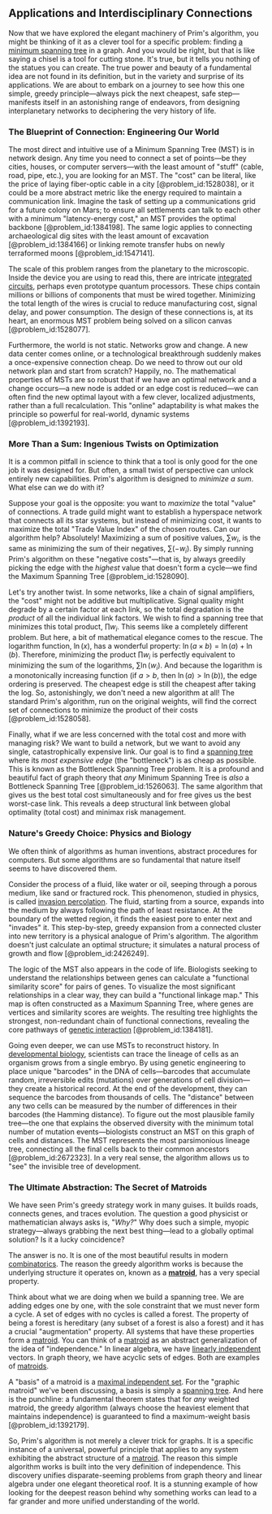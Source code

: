 ## Applications and Interdisciplinary Connections

Now that we have explored the elegant machinery of Prim's algorithm, you might be thinking of it as a clever tool for a specific problem: finding [a minimum spanning tree](@article_id:261980) in a graph. And you would be right, but that is like saying a chisel is a tool for cutting stone. It's true, but it tells you nothing of the statues you can create. The true power and beauty of a fundamental idea are not found in its definition, but in the variety and surprise of its applications. We are about to embark on a journey to see how this one simple, greedy principle—always pick the next cheapest, safe step—manifests itself in an astonishing range of endeavors, from designing interplanetary networks to deciphering the very history of life.

### The Blueprint of Connection: Engineering Our World

The most direct and intuitive use of a Minimum Spanning Tree (MST) is in network design. Any time you need to connect a set of points—be they cities, houses, or computer servers—with the least amount of "stuff" (cable, road, pipe, etc.), you are looking for an MST. The "cost" can be literal, like the price of laying fiber-optic cable in a city [@problem_id:1528038], or it could be a more abstract metric like the energy required to maintain a communication link. Imagine the task of setting up a communications grid for a future colony on Mars; to ensure all settlements can talk to each other with a minimum "latency-energy cost," an MST provides the optimal backbone [@problem_id:1384198]. The same logic applies to connecting archaeological dig sites with the least amount of excavation [@problem_id:1384166] or linking remote transfer hubs on newly terraformed moons [@problem_id:1547141].

The scale of this problem ranges from the planetary to the microscopic. Inside the device you are using to read this, there are intricate [integrated circuits](@article_id:265049), perhaps even prototype quantum processors. These chips contain millions or billions of components that must be wired together. Minimizing the total length of the wires is crucial to reduce manufacturing cost, signal delay, and power consumption. The design of these connections is, at its heart, an enormous MST problem being solved on a silicon canvas [@problem_id:1528077].

Furthermore, the world is not static. Networks grow and change. A new data center comes online, or a technological breakthrough suddenly makes a once-expensive connection cheap. Do we need to throw out our old network plan and start from scratch? Happily, no. The mathematical properties of MSTs are so robust that if we have an optimal network and a change occurs—a new node is added or an edge cost is reduced—we can often find the new optimal layout with a few clever, localized adjustments, rather than a full recalculation. This "online" adaptability is what makes the principle so powerful for real-world, dynamic systems [@problem_id:1392193].

### More Than a Sum: Ingenious Twists on Optimization

It is a common pitfall in science to think that a tool is only good for the one job it was designed for. But often, a small twist of perspective can unlock entirely new capabilities. Prim's algorithm is designed to *minimize a sum*. What else can we do with it?

Suppose your goal is the opposite: you want to *maximize* the total "value" of connections. A trade guild might want to establish a hyperspace network that connects all its star systems, but instead of minimizing cost, it wants to maximize the total "Trade Value Index" of the chosen routes. Can our algorithm help? Absolutely! Maximizing a sum of positive values, $\sum w_i$, is the same as minimizing the sum of their negatives, $\sum (-w_i)$. By simply running Prim's algorithm on these "negative costs"—that is, by always greedily picking the edge with the *highest* value that doesn't form a cycle—we find the Maximum Spanning Tree [@problem_id:1528090].

Let's try another twist. In some networks, like a chain of signal amplifiers, the "cost" might not be additive but multiplicative. Signal quality might degrade by a certain factor at each link, so the total degradation is the *product* of all the individual link factors. We wish to find a spanning tree that minimizes this total product, $\prod w_i$. This seems like a completely different problem. But here, a bit of mathematical elegance comes to the rescue. The logarithm function, $\ln(x)$, has a wonderful property: $\ln(a \times b) = \ln(a) + \ln(b)$. Therefore, minimizing the product $\prod w_i$ is perfectly equivalent to minimizing the sum of the logarithms, $\sum \ln(w_i)$. And because the logarithm is a monotonically increasing function (if $a \gt b$, then $\ln(a) \gt \ln(b)$), the edge ordering is preserved. The cheapest edge is still the cheapest after taking the log. So, astonishingly, we don't need a new algorithm at all! The standard Prim's algorithm, run on the original weights, will find the correct set of connections to minimize the product of their costs [@problem_id:1528058].

Finally, what if we are less concerned with the total cost and more with managing risk? We want to build a network, but we want to avoid any single, catastrophically expensive link. Our goal is to find a [spanning tree](@article_id:262111) where its *most expensive edge* (the "bottleneck") is as cheap as possible. This is known as the Bottleneck Spanning Tree problem. It is a profound and beautiful fact of graph theory that *any* Minimum Spanning Tree is *also* a Bottleneck Spanning Tree [@problem_id:1526063]. The same algorithm that gives us the best total cost simultaneously and for free gives us the best worst-case link. This reveals a deep structural link between global optimality (total cost) and minimax risk management.

### Nature's Greedy Choice: Physics and Biology

We often think of algorithms as human inventions, abstract procedures for computers. But some algorithms are so fundamental that nature itself seems to have discovered them.

Consider the process of a fluid, like water or oil, seeping through a porous medium, like sand or fractured rock. This phenomenon, studied in physics, is called [invasion percolation](@article_id:140509). The fluid, starting from a source, expands into the medium by always following the path of least resistance. At the boundary of the wetted region, it finds the easiest pore to enter next and "invades" it. This step-by-step, greedy expansion from a connected cluster into new territory is a physical analogue of Prim's algorithm. The algorithm doesn't just calculate an optimal structure; it simulates a natural process of growth and flow [@problem_id:2426249].

The logic of the MST also appears in the code of life. Biologists seeking to understand the relationships between genes can calculate a "functional similarity score" for pairs of genes. To visualize the most significant relationships in a clear way, they can build a "functional linkage map." This map is often constructed as a Maximum Spanning Tree, where genes are vertices and similarity scores are weights. The resulting tree highlights the strongest, non-redundant chain of functional connections, revealing the core pathways of [genetic interaction](@article_id:151200) [@problem_id:1384181].

Going even deeper, we can use MSTs to reconstruct history. In [developmental biology](@article_id:141368), scientists can trace the lineage of cells as an organism grows from a single embryo. By using genetic engineering to place unique "barcodes" in the DNA of cells—barcodes that accumulate random, irreversible edits (mutations) over generations of cell division—they create a historical record. At the end of the development, they can sequence the barcodes from thousands of cells. The "distance" between any two cells can be measured by the number of differences in their barcodes (the Hamming distance). To figure out the most plausible family tree—the one that explains the observed diversity with the minimum total number of mutation events—biologists construct an MST on this graph of cells and distances. The MST represents the most parsimonious lineage tree, connecting all the final cells back to their common ancestors [@problem_id:2672323]. In a very real sense, the algorithm allows us to "see" the invisible tree of development.

### The Ultimate Abstraction: The Secret of Matroids

We have seen Prim's greedy strategy work in many guises. It builds roads, connects genes, and traces evolution. The question a good physicist or mathematician always asks is, "_Why?_" Why does such a simple, myopic strategy—always grabbing the next best thing—lead to a globally optimal solution? Is it a lucky coincidence?

The answer is no. It is one of the most beautiful results in modern [combinatorics](@article_id:143849). The reason the greedy algorithm works is because the underlying structure it operates on, known as a **[matroid](@article_id:269954)**, has a very special property.

Think about what we are doing when we build a spanning tree. We are adding edges one by one, with the sole constraint that we must never form a cycle. A set of edges with no cycles is called a forest. The property of being a forest is hereditary (any subset of a forest is also a forest) and it has a crucial "augmentation" property. All systems that have these properties form a [matroid](@article_id:269954). You can think of a [matroid](@article_id:269954) as an abstract generalization of the idea of "independence." In linear algebra, we have [linearly independent](@article_id:147713) vectors. In graph theory, we have acyclic sets of edges. Both are examples of [matroids](@article_id:272628).

A "basis" of a matroid is a [maximal independent set](@article_id:271494). For the "graphic matroid" we've been discussing, a basis is simply a [spanning tree](@article_id:262111). And here is the punchline: a fundamental theorem states that for *any* weighted matroid, the greedy algorithm (always choose the heaviest element that maintains independence) is guaranteed to find a maximum-weight basis [@problem_id:1392179].

So, Prim's algorithm is not merely a clever trick for graphs. It is a specific instance of a universal, powerful principle that applies to any system exhibiting the abstract structure of a [matroid](@article_id:269954). The reason this simple algorithm works is built into the very definition of independence. This discovery unifies disparate-seeming problems from graph theory and linear algebra under one elegant theoretical roof. It is a stunning example of how looking for the deepest reason behind why something works can lead to a far grander and more unified understanding of the world.